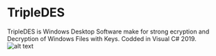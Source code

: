 # TripleDES
TripleDES is Windows Desktop Software make for strong ecryption and Decryption of Windows Files with Keys. Codded in Visual C# 2019.
![alt text](https://ibb.co/CMn44GZ)

